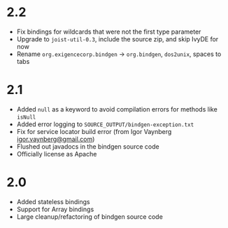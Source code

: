 
2.2
===

* Fix bindings for wildcards that were not the first type parameter
* Upgrade to `joist-util-0.3`, include the source zip, and skip IvyDE for now
* Rename `org.exigencecorp.bindgen` -> `org.bindgen`, `dos2unix`, spaces to tabs

2.1
===

* Added `null` as a keyword to avoid compilation errors for methods like `isNull`
* Added error logging to `SOURCE_OUTPUT/bindgen-exception.txt`
* Fix for service locator build error (from Igor Vaynberg <igor.vaynberg@gmail.com>)
* Flushed out javadocs in the bindgen source code 
* Officially license as Apache

2.0
===

* Added stateless bindings
* Support for Array bindings
* Large cleanup/refactoring of bindgen source code

